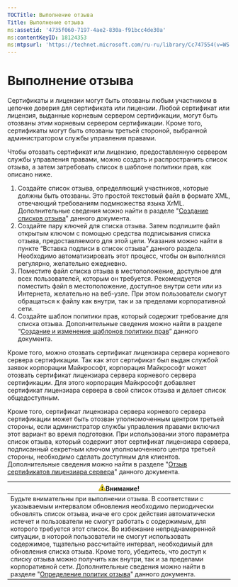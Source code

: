 ```yaml
---
TOCTitle: Выполнение отзыва
Title: Выполнение отзыва
ms:assetid: '4735f060-7197-4ae2-830a-f91bcc4de30a'
ms:contentKeyID: 18124353
ms:mtpsurl: 'https://technet.microsoft.com/ru-ru/library/Cc747554(v=WS.10)'
---
```


Выполнение отзыва
=================

Сертификаты и лицензии могут быть отозваны любым участником в цепочке доверия для сертификата или лицензии. Любой сертификат или лицензия, выданные корневым сервером сертификации, могут быть отозваны этим корневым сервером сертификации. Кроме того, сертификаты могут быть отозваны третьей стороной, выбранной администратором службы управления правами.

Чтобы отозвать сертификат или лицензию, предоставленную сервером службы управления правами, можно создать и распространить список отзыва, а затем затребовать список в шаблоне политики прав, как описано ниже.

1.  Создайте список отзыва, определяющий участников, которые должны быть отозваны. Это простой текстовый файл в формате XML, отвечающий требованиям подмножества языка XrML. Дополнительные сведения можно найти в разделе "[Создание списков отзыва](https://technet.microsoft.com/1ef75199-3344-4225-84de-a863a777696a)" данного документа.
2.  Создайте пару ключей для списка отзыва. Затем подпишите файл открытым ключом с помощью средства подписывания списка отзыва, предоставляемого для этой цели. Указания можно найти в пункте “Вставка подписи в список отзыва” данного раздела. Необходимо автоматизировать этот процесс, чтобы он выполнялся регулярно, желательно ежедневно.
3.  Поместите файл списка отзыва в местоположение, доступное для всех пользователей, которым он требуется. Рекомендуется поместить файл в местоположение, доступное внутри сети или из Интернета, желательно на веб-узле. При этом пользователи смогут обращаться к файлу как внутри, так и за пределами корпоративной сети.
4.  Создайте шаблон политики прав, который содержит требование для списка отзыва. Дополнительные сведения можно найти в разделе “[Создание и изменение шаблонов политики прав](https://technet.microsoft.com/6014176f-ef71-4d29-b3e3-da129c18563d)” данного документа.

Кроме того, можно отозвать сертификат лицензиара сервера корневого сервера сертификации. Так как этот сертификат был выдан службой заявок корпорации Майкрософт, корпорация Майкрософт может отозвать сертификат лицензиара сервера корневого сервера сертификации. Для этого корпорация Майкрософт добавляет сертификат лицензиара сервера в свой список отзыва и делает список общедоступным.

Кроме того, сертификат лицензиара сервера корневого сервера сертификации может быть отозван уполномоченным центром третьей стороны, если администратор службы управления правами включил этот вариант во время подготовки. При использовании этого параметра список отзыва, который содержит этот сертификат лицензиара сервера, подписанный секретным ключом уполномоченного центра третьей стороны, необходимо сделать доступным для клиентов. Дополнительные сведения можно найти в разделе "[Отзыв сертификатов лицензиара сервера](https://technet.microsoft.com/8020861d-d196-4431-8282-044675ef5616)" данного документа.

| ![](/security-updates/images/Cc747554.Caution(WS.10).gif)Внимание!                                                                                                                                                                                                                                                                                                                                                                                                                                                                                                                                                                                                                                                                       |
|-----------------------------------------------------------------------------------------------------------------------------------------------------------------------------------------------------------------------------------------------------------------------------------------------------------------------------------------------------------------------------------------------------------------------------------------------------------------------------------------------------------------------------------------------------------------------------------------------------------------------------------------------------------------------------------------------------------------------------------------------------|
| Будьте внимательны при выполнении отзыва. В соответствии с указываемым интервалом обновления необходимо периодически обновлять список отзыва, иначе его срок действия автоматически истечет и пользователи не смогут работать с содержимым, для которого требуется этот список. Во избежание непреднамеренной ситуации, в которой пользователи не смогут использовать содержимое, тщательно рассчитайте интервал, необходимый для обновления списка отзыва. Кроме того, убедитесь, что доступ к списку отзыва можно получить как внутри, так и за пределами корпоративной сети. Дополнительные сведения можно найти в разделе "[Определение политик отзыва](https://technet.microsoft.com/e2fffe9f-def7-439b-a8aa-43f8a065813d)" данного документа. |
